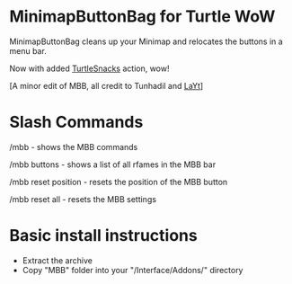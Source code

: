 # MinimapButtonBag for Turtle WoW

MinimapButtonBag cleans up your Minimap and relocates the buttons in a menu bar.

Now with added [TurtleSnacks](https://github.com/McPewPew/TurtleSnacks) action, wow!

[A minor edit of MBB, all credit to Tunhadil and [LaYt](https://github.com/laytya/MinimapButtonBag-vanilla)]

# Slash Commands

/mbb - shows the MBB commands

/mbb buttons - shows a list of all rfames in the MBB bar

/mbb reset position - resets the position of the MBB button

/mbb reset all - resets the MBB settings

# Basic install instructions
  - Extract the archive
  - Copy "MBB" folder into your "<WOW FOLDER>/Interface/Addons/" directory
